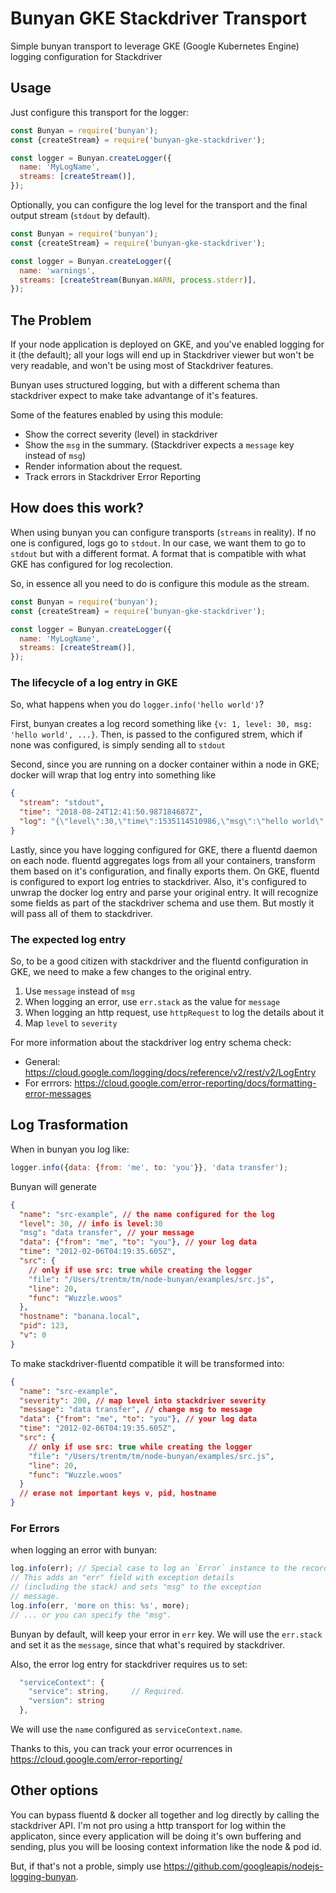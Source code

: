 # Bunyan GKE Stackdriver Transport

Simple bunyan transport to leverage GKE (Google Kubernetes Engine) logging configuration for Stackdriver

## Usage

Just configure this transport for the logger:

```js
const Bunyan = require('bunyan');
const {createStream} = require('bunyan-gke-stackdriver');

const logger = Bunyan.createLogger({
  name: 'MyLogName',
  streams: [createStream()],
});
```

Optionally, you can configure the log level for the transport and the final output stream
(`stdout` by default).

```js
const Bunyan = require('bunyan');
const {createStream} = require('bunyan-gke-stackdriver');

const logger = Bunyan.createLogger({
  name: 'warnings',
  streams: [createStream(Bunyan.WARN, process.stderr)],
});
```

## The Problem

If your node application is deployed on GKE, and you've enabled logging for it (the default); all
your logs will end up in Stackdriver viewer but won't be very readable, and won't be using most
of Stackdriver features.

Bunyan uses structured logging, but with a different schema than stackdriver expect to make take
advantange of it's features.

Some of the features enabled by using this module:

- Show the correct severity (level) in stackdriver
- Show the `msg` in the summary. (Stackdriver expects a `message` key instead of `msg`)
- Render information about the request.
- Track errors in Stackdriver Error Reporting

## How does this work?

When using bunyan you can configure transports (`streams` in reality). If no one is configured, logs
go to `stdout`. In our case, we want them to go to `stdout` but with a different format. A format
that is compatible with what GKE has configured for log recolection.

So, in essence all you need to do is configure this module as the stream.

```js
const Bunyan = require('bunyan');
const {createStream} = require('bunyan-gke-stackdriver');

const logger = Bunyan.createLogger({
  name: 'MyLogName',
  streams: [createStream()],
});
```

### The lifecycle of a log entry in GKE

So, what happens when you do `logger.info('hello world')`?

First, bunyan creates a log record something like `{v: 1, level: 30, msg: 'hello world', ...}`.
Then, is passed to the configured strem, which if none was configured, is simply sending all to
`stdout`

Second, since you are running on a docker container within a node in GKE; docker will wrap that log
entry into something like

```json
{
  "stream": "stdout",
  "time": "2018-08-24T12:41:50.987184687Z",
  "log": "{\"level\":30,\"time\":1535114510986,\"msg\":\"hello world\"...}"
}
```

Lastly, since you have logging configured for GKE, there a fluentd daemon on each node. fluentd
aggregates logs from all your containers, transform them based on it's configuration, and finally
exports them. On GKE, fluentd is configured to export log entries to stackdriver. Also, it's
configured to unwrap the docker log entry and parse your original entry. It will recognize some fields
as part of the stackdriver schema and use them. But mostly it will pass all of them to stackdriver.

### The expected log entry

So, to be a good citizen with stackdriver and the fluentd configuration in GKE, we need to make a
few changes to the original entry.

1. Use `message` instead of `msg`
2. When logging an error, use `err.stack` as the value for `message`
3. When logging an http request, use `httpRequest` to log the details about it
4. Map `level` to `severity`

For more information about the stackdriver log entry schema check:

- General: https://cloud.google.com/logging/docs/reference/v2/rest/v2/LogEntry
- For errrors: https://cloud.google.com/error-reporting/docs/formatting-error-messages

## Log Trasformation

When in bunyan you log like:

```js
logger.info({data: {from: 'me', to: 'you'}}, 'data transfer');
```

Bunyan will generate

```json
{
  "name": "src-example", // the name configured for the log
  "level": 30, // info is level:30
  "msg": "data transfer", // your message
  "data": {"from": "me", "to": "you"}, // your log data
  "time": "2012-02-06T04:19:35.605Z",
  "src": {
    // only if use src: true while creating the logger
    "file": "/Users/trentm/tm/node-bunyan/examples/src.js",
    "line": 20,
    "func": "Wuzzle.woos"
  },
  "hostname": "banana.local",
  "pid": 123,
  "v": 0
}
```

To make stackdriver-fluentd compatible it will be transformed into:

```json
{
  "name": "src-example",
  "severity": 200, // map level into stackdriver severity
  "message": "data transfer", // change msg to message
  "data": {"from": "me", "to": "you"}, // your log data
  "time": "2012-02-06T04:19:35.605Z",
  "src": {
    // only if use src: true while creating the logger
    "file": "/Users/trentm/tm/node-bunyan/examples/src.js",
    "line": 20,
    "func": "Wuzzle.woos"
  }
  // erase not important keys v, pid, hostname
}
```

### For Errors

when logging an error with bunyan:

```js
log.info(err); // Special case to log an `Error` instance to the record.
// This adds an "err" field with exception details
// (including the stack) and sets "msg" to the exception
// message.
log.info(err, 'more on this: %s', more);
// ... or you can specify the "msg".
```

Bunyan by default, will keep your error in `err` key. We will use the `err.stack` and set it
as the `message`, since that what's required by stackdriver.

Also, the error log entry for stackdriver requires us to set:

```ts
  "serviceContext": {
    "service": string,     // Required.
    "version": string
  },
```

We will use the `name` configured as `serviceContext.name`.

Thanks to this, you can track your error ocurrences in https://cloud.google.com/error-reporting/

## Other options

You can bypass fluentd & docker all together and log directly by calling the stackdriver API. I'm
not pro using a http transport for log within the applicaton, since every application will be
doing it's own buffering and sending, plus you will be loosing context information like the
node & pod id.

But, if that's not a proble, simply use https://github.com/googleapis/nodejs-logging-bunyan.
